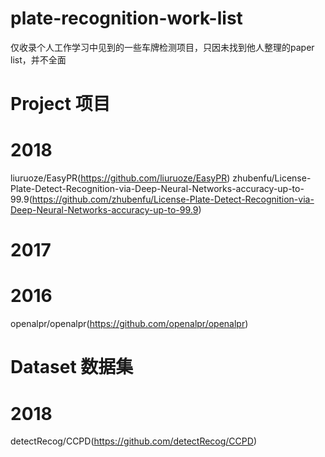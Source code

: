 # plate-recognition-work-list
仅收录个人工作学习中见到的一些车牌检测项目，只因未找到他人整理的paper list，并不全面

# Project 项目
# 2018
liuruoze/EasyPR(https://github.com/liuruoze/EasyPR)
zhubenfu/License-Plate-Detect-Recognition-via-Deep-Neural-Networks-accuracy-up-to-99.9(https://github.com/zhubenfu/License-Plate-Detect-Recognition-via-Deep-Neural-Networks-accuracy-up-to-99.9)
# 2017
# 2016
openalpr/openalpr(https://github.com/openalpr/openalpr)
# Dataset 数据集
# 2018
detectRecog/CCPD(https://github.com/detectRecog/CCPD)
